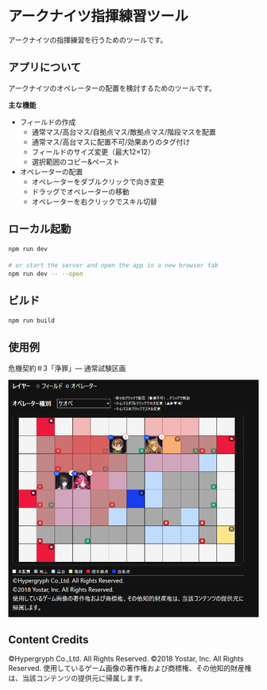 # アークナイツ指揮練習ツール

アークナイツの指揮練習を行うためのツールです。

## アプリについて

アークナイツのオペレーターの配置を検討するためのツールです。

**主な機能**
- フィールドの作成
  - 通常マス/高台マス/自拠点マス/敵拠点マス/階段マスを配置
  - 通常マス/高台マスに配置不可/効果ありのタグ付け
  - フィールドのサイズ変更（最大12×12）
  - 選択範囲のコピー&ペースト
- オペレーターの配置
  - オペレーターをダブルクリックで向き変更
  - ドラッグでオペレーターの移動
  - オペレーターを右クリックでスキル切替

## ローカル起動

```sh
npm run dev

# or start the server and open the app in a new browser tab
npm run dev -- --open
```

## ビルド

```sh
npm run build
```

## 使用例
危機契約＃3「浄罪」― 通常試験区画

![alt text](image.png)

## Content Credits
©Hypergryph Co.,Ltd. All Rights Reserved.
©2018 Yostar, Inc. All Rights Reserved.
使用しているゲーム画像の著作権および商標権、その他知的財産権は、当該コンテンツの提供元に帰属します。
